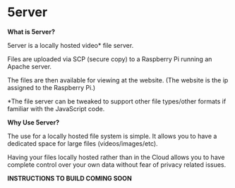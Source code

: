 # 5erver

**What is 5erver?**


5erver is a locally hosted video* file server.

Files are uploaded via SCP (secure copy) to a Raspberry Pi running an Apache server.

The files are then available for viewing at the website. (The website is the ip assigned to the Raspberry Pi.)

*The file server can be tweaked to support other file types/other formats if familiar with the JavaScript code.

**Why Use 5erver?**


The use for a locally hosted file system is simple. It allows you to have a dedicated space for large files (videos/images/etc). 

Having your files locally hosted rather than in the Cloud allows you to have complete control over your own data without fear of privacy related issues.


**INSTRUCTIONS TO BUILD COMING SOON**